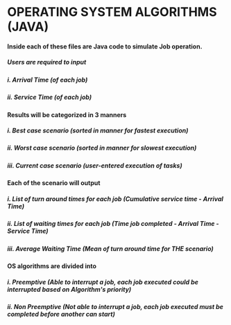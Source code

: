 # OPERATING SYSTEM ALGORITHMS (JAVA) 

#### Inside each of these files are Java code to simulate Job operation. 
##### Users are required to input 
##### i. Arrival Time (of each job)
##### ii. Service Time (of each job) 

#### Results will be categorized in 3 manners
##### i. Best case scenario (sorted in manner for fastest execution)
##### ii. Worst case scenario (sorted in manner for slowest execution)
##### iii. Current case scenario (user-entered execution of tasks)

#### Each of the scenario will output
##### i. List of turn around times for each job (Cumulative service time - Arrival Time) 
##### ii. List of waiting times for each job (Time job completed - Arrival Time - Service Time)
##### iii. Average Waiting Time (Mean of turn around time for THE scenario) 

#### OS algorithms are divided into 
##### i. Preemptive (Able to interrupt a job, each job executed could be interrupted based on Algorithm's priority) 
##### ii. Non Preemptive (Not able to interrupt a job, each job executed must be completed before another can start) 
